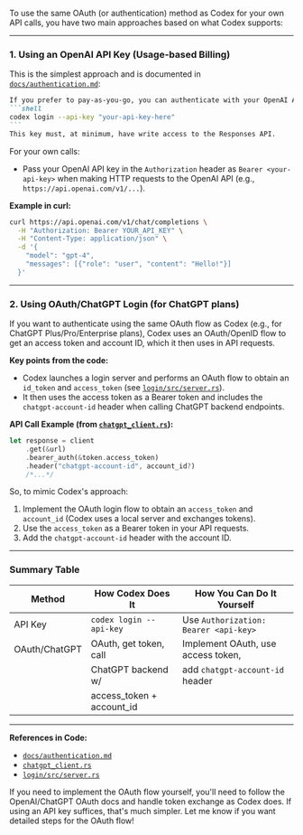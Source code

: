 To use the same OAuth (or authentication) method as Codex for your own API calls, you have two main approaches based on what Codex supports:

---

### 1. Using an OpenAI API Key (Usage-based Billing)

This is the simplest approach and is documented in [`docs/authentication.md`](https://github.com/openai/codex/blob/881c7978f1362b7eb4009777d0907fdc7e81b4e3/docs/authentication.md):

````markdown
If you prefer to pay-as-you-go, you can authenticate with your OpenAI API key:
```shell
codex login --api-key "your-api-key-here"
```
This key must, at minimum, have write access to the Responses API.
````

For your own calls:
- Pass your OpenAI API key in the `Authorization` header as `Bearer <your-api-key>` when making HTTP requests to the OpenAI API (e.g., `https://api.openai.com/v1/...`).

**Example in curl:**
```bash
curl https://api.openai.com/v1/chat/completions \
  -H "Authorization: Bearer YOUR_API_KEY" \
  -H "Content-Type: application/json" \
  -d '{
    "model": "gpt-4",
    "messages": [{"role": "user", "content": "Hello!"}]
  }'
```

---

### 2. Using OAuth/ChatGPT Login (for ChatGPT plans)

If you want to authenticate using the same OAuth flow as Codex (e.g., for ChatGPT Plus/Pro/Enterprise plans), Codex uses an OAuth/OpenID flow to get an access token and account ID, which it then uses in API requests.

**Key points from the code:**
- Codex launches a login server and performs an OAuth flow to obtain an `id_token` and `access_token` (see [`login/src/server.rs`](https://github.com/openai/codex/blob/881c7978f1362b7eb4009777d0907fdc7e81b4e3/codex-rs/login/src/server.rs)).
- It then uses the access token as a Bearer token and includes the `chatgpt-account-id` header when calling ChatGPT backend endpoints.

**API Call Example (from [`chatgpt_client.rs`](https://github.com/openai/codex/blob/881c7978f1362b7eb4009777d0907fdc7e81b4e3/codex-rs/chatgpt/src/chatgpt_client.rs)):**
```rust
let response = client
    .get(&url)
    .bearer_auth(&token.access_token)
    .header("chatgpt-account-id", account_id?)
    /*...*/
```

So, to mimic Codex's approach:
1. Implement the OAuth login flow to obtain an `access_token` and `account_id` (Codex uses a local server and exchanges tokens).
2. Use the `access_token` as a Bearer token in your API requests.
3. Add the `chatgpt-account-id` header with the account ID.

---

### **Summary Table**

| Method          | How Codex Does It        | How You Can Do It Yourself             |
|-----------------|-------------------------|----------------------------------------|
| API Key         | `codex login --api-key` | Use `Authorization: Bearer <api-key>`  |
| OAuth/ChatGPT   | OAuth, get token, call  | Implement OAuth, use access token,     |
|                 | ChatGPT backend w/      | add `chatgpt-account-id` header        |
|                 | access_token + account_id|                                        |

---

**References in Code:**
- [`docs/authentication.md`](https://github.com/openai/codex/blob/881c7978f1362b7eb4009777d0907fdc7e81b4e3/docs/authentication.md)
- [`chatgpt_client.rs`](https://github.com/openai/codex/blob/881c7978f1362b7eb4009777d0907fdc7e81b4e3/codex-rs/chatgpt/src/chatgpt_client.rs)
- [`login/src/server.rs`](https://github.com/openai/codex/blob/881c7978f1362b7eb4009777d0907fdc7e81b4e3/codex-rs/login/src/server.rs)

If you need to implement the OAuth flow yourself, you'll need to follow the OpenAI/ChatGPT OAuth docs and handle token exchange as Codex does. If using an API key suffices, that's much simpler. Let me know if you want detailed steps for the OAuth flow!